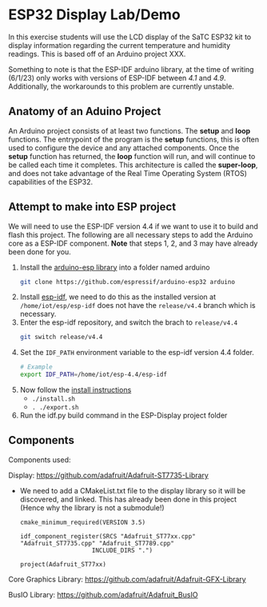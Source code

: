 # ESP32 Display Lab/Demo

In this exercise students will use the LCD display of the SaTC ESP32 kit to display information regarding the current temperature and humidity readings. This is based off of an Arduino project XXX.

Something to note is that the ESP-IDF arduino library, at the time of writing (6/1/23) only works with versions of ESP-IDF between *4.1* and *4.9*. Additionally, the workarounds to this problem are currently unstable.

## Anatomy of an Aduino Project

An Arduino project consists of at least two functions. The **setup** and **loop** functions. The entrypoint of the program is the **setup** functions, this is often used to configure the device and any attached components. Once the **setup** function has returned, the **loop** function will run, and will continue to be called each time it completes. This architecture is called the **super-loop**, and does not take advantage of the Real Time Operating System (RTOS) capabilities of the ESP32.

## Attempt to make into ESP project
We will need to use the ESP-IDF version 4.4 if we want to use it to build and flash this project. The following are all necessary steps to add the Arduino core as a ESP-IDF component. **Note** that steps 1, 2, and 3 may have already been done for you.

1. Install the [arduino-esp library](https://github.com/espressif/arduino-esp32) into a folder named arduino
    ```sh
    git clone https://github.com/espressif/arduino-esp32 arduino
    ```
2. Install [esp-idf](https://github.com/espressif/esp-idf), we need to do this as the installed version at ``` /home/iot/esp/esp-idf ``` does not have the ``` release/v4.4 ``` branch which is necessary.
3. Enter the esp-idf repository, and switch the brach to ``` release/v4.4 ```
    ```sh
    git switch release/v4.4
    ```
4. Set the ``` IDF_PATH ``` environment variable to the esp-idf version 4.4 folder.
    ```sh
    # Example 
    export IDF_PATH=/home/iot/esp-4.4/esp-idf
    ```
5. Now follow the [install instructions](https://docs.espressif.com/projects/arduino-esp32/en/latest/installing.html)
   * ``` ./install.sh  ```
   * ``` . ./export.sh ```
6. Run the idf.py build command in the ESP-Display project folder


## Components 
Components used:

Display: https://github.com/adafruit/Adafruit-ST7735-Library
* We need to add a CMakeList.txt file to the display library so it will be discovered, and linked. This has already been done in this project (Hence why the library is not a submodule!) 
    ```
    cmake_minimum_required(VERSION 3.5)

    idf_component_register(SRCS "Adafruit_ST77xx.cpp" "Adafruit_ST7735.cpp" "Adafruit_ST7789.cpp" 
                        INCLUDE_DIRS ".")

    project(Adafruit_ST77xx)
    ```

Core Graphics Library: https://github.com/adafruit/Adafruit-GFX-Library

BusIO Library: https://github.com/adafruit/Adafruit_BusIO